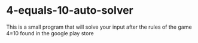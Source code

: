 # 4-equals-10-auto-solver
This is a small program that will solve your input after the rules of the game 4=10 found in the google play store
